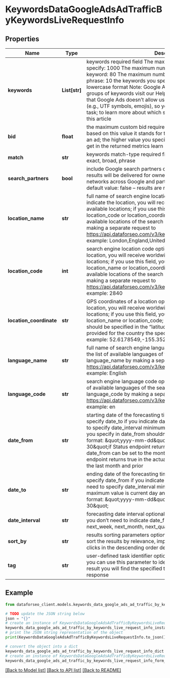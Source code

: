# KeywordsDataGoogleAdsAdTrafficByKeywordsLiveRequestInfo


## Properties

Name | Type | Description | Notes
------------ | ------------- | ------------- | -------------
**keywords** | **List[str]** | keywords required field The maximum number of keywords you can specify: 1000 The maximum number of characters for each keyword: 80 The maximum number of words for each keyword phrase: 10 the keywords you specify will be converted to a lowercase format Note: Google Ads may return no data for certain groups of keywords visit our Help Center to learn more Also note that Google Ads doesn’t allow using certain symbols and characters (e.g., UTF symbols, emojis), so you can’t use them when setting a task; to learn more about which symbols can be used, please refer to this article | [optional] 
**bid** | **float** | the maximum custom bid required field the collected data will be based on this value it stands for the price you are willing to pay for an ad; the higher value you specify here, the higher values you will get in the returned metrics learn more in this help center article | [optional] 
**match** | **str** | keywords match-type required field can take the following values: exact, broad, phrase | [optional] 
**search_partners** | **bool** | include Google search partners optional field if you specify true, the results will be delivered for owned, operated, and syndicated networks across Google and partner sites that host Google search; default value: false – results are returned for Google search sites | [optional] 
**location_name** | **str** | full name of search engine location optional field if you do not indicate the location, you will receive worldwide results, i.e., for all available locations; if you use this field, you don’t need to specify location_code or location_coordinate you can receive the list of available locations of the search engine with their location_name by making a separate request to https://api.dataforseo.com/v3/keywords_data/google_ads/locations example: London,England,United Kingdom | [optional] 
**location_code** | **int** | search engine location code optional field if you do not indicate the location, you will receive worldwide results, i.e., for all available locations; if you use this field, you don’t need to specify location_name or location_coordinate; you can receive the list of available locations of the search engines with their location_code by making a separate request to https://api.dataforseo.com/v3/keywords_data/google_ads/locations example: 2840 | [optional] 
**location_coordinate** | **str** | GPS coordinates of a location optional field if you do not indicate the location, you will receive worldwide results, i.e., for all available locations; if you use this field, you don’t need to specify location_name or location_code; location_coordinate parameter should be specified in the “latitude,longitude” format; the data will be provided for the country the specified coordinates belong to; example: 52.6178549,-155.352142 | [optional] 
**language_name** | **str** | full name of search engine language optional field you can receive the list of available languages of the search engine with their language_name by making a separate request to https://api.dataforseo.com/v3/keywords_data/google_ads/languages example: English | [optional] 
**language_code** | **str** | search engine language code optional field you can receive the list of available languages of the search engine with their language_code by making a separate request to https://api.dataforseo.com/v3/keywords_data/google_ads/languages example: en | [optional] 
**date_from** | **str** | starting date of the forecasting time range required field if you specify date_to if you indicate date_from and date_to, you don’t need to specify date_interval minimum value is tomorrow’s date the value you specify in date_from shouldn’t be further than date_to date format: \&quot;yyyy-mm-dd\&quot; example: \&quot;2021-10-30\&quot;if Status endpoint returns false in the actual_data field, date_from can be set to the month before last and prior; if Status endpoint returns true in the actual_data field, date_from can be set to the last month and prior | [optional] 
**date_to** | **str** | ending date of the forecasting time range required field if you specify date_from if you indicate date_from and date_to, you don’t need to specify date_interval minimum value is date_from +1 day maximum value is current day and month of the next year date format: \&quot;yyyy-mm-dd\&quot; example: \&quot;2022-10-30\&quot; | [optional] 
**date_interval** | **str** | forecasting date interval optional field if you specify date_interval, you don’t need to indicate date_from and date_to possible values: next_week, next_month, next_quarter default value: next_month | [optional] 
**sort_by** | **str** | results sorting parameters optional field Use these parameters to sort the results by relevance, impressions, ctr, average_cpc, cost, or clicks in the descending order default value: relevance | [optional] 
**tag** | **str** | user-defined task identifier optional field the character limit is 255 you can use this parameter to identify the task and match it with the result you will find the specified tag value in the data object of the response | [optional] 

## Example

```python
from dataforseo_client.models.keywords_data_google_ads_ad_traffic_by_keywords_live_request_info import KeywordsDataGoogleAdsAdTrafficByKeywordsLiveRequestInfo

# TODO update the JSON string below
json = "{}"
# create an instance of KeywordsDataGoogleAdsAdTrafficByKeywordsLiveRequestInfo from a JSON string
keywords_data_google_ads_ad_traffic_by_keywords_live_request_info_instance = KeywordsDataGoogleAdsAdTrafficByKeywordsLiveRequestInfo.from_json(json)
# print the JSON string representation of the object
print(KeywordsDataGoogleAdsAdTrafficByKeywordsLiveRequestInfo.to_json())

# convert the object into a dict
keywords_data_google_ads_ad_traffic_by_keywords_live_request_info_dict = keywords_data_google_ads_ad_traffic_by_keywords_live_request_info_instance.to_dict()
# create an instance of KeywordsDataGoogleAdsAdTrafficByKeywordsLiveRequestInfo from a dict
keywords_data_google_ads_ad_traffic_by_keywords_live_request_info_form_dict = keywords_data_google_ads_ad_traffic_by_keywords_live_request_info.from_dict(keywords_data_google_ads_ad_traffic_by_keywords_live_request_info_dict)
```
[[Back to Model list]](../README.md#documentation-for-models) [[Back to API list]](../README.md#documentation-for-api-endpoints) [[Back to README]](../README.md)


